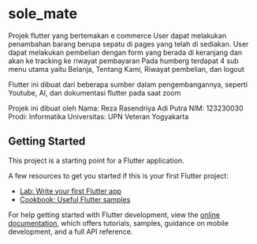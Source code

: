 # sole_mate

Projek flutter yang bertemakan e commerce
User dapat melakukan penambahan barang berupa sepatu di pages yang telah di sediakan. 
User dapat melakukan pembelian dengan form yang berada di keranjang dan akan ke tracking ke riwayat pembayaran
Pada humberg terdapat 4 sub menu utama yaitu Belanja, Tentang Kami, Riwayat pembelian, dan logout

Flutter ini dibuat dari beberapa sumber dalam pengembangannya, seperti Youtube, AI, dan dokumentasi flutter pada saat zoom

Projek ini dibuat oleh
Nama: Reza Rasendriya Adi Putra
NIM: 123230030
Prodi: Informatika
Universitas: UPN Veteran Yogyakarta
## Getting Started

This project is a starting point for a Flutter application.

A few resources to get you started if this is your first Flutter project:

- [Lab: Write your first Flutter app](https://docs.flutter.dev/get-started/codelab)
- [Cookbook: Useful Flutter samples](https://docs.flutter.dev/cookbook)

For help getting started with Flutter development, view the
[online documentation](https://docs.flutter.dev/), which offers tutorials,
samples, guidance on mobile development, and a full API reference.
